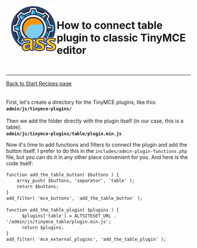 <img src="https://raw.githubusercontent.com/tmutstudio/alternative-site-settings/master/.wordpress-org/icon-128x128.png" align="left" style="margin-left: 10px; margin-bottom: 10px;">

# How to connect table plugin to classic TinyMCE editor


<br>

-------------
[Back to Start Recipes page](https://github.com/tmutstudio/alternative-site-settings/blob/master/recipes_and_tips.md)
<br><br><br>
First, let's create a directory for the TinyMCE plugins, like this:<br>
<b>`admin/js/tinymce-plugins/`</b>  
<br>
Then we add the folder directly with the plugin itself (in our case, this is a table):<br>
<b>`admin/js/tinymce-plugins/table/plugin.min.js`</b>

Now it's time to add functions and filters to connect the plugin and add the button itself. I prefer to do this in the `includes/admin-plugin-functions.php` file, but you can do it in any other place convenient for you.
And here is the code itself:

```
function add_the_table_button( $buttons ) {
    array_push( $buttons, 'separator', 'table' );
    return $buttons;
}
add_filter( 'mce_buttons', 'add_the_table_button' );

function add_the_table_plugin( $plugins ) {
      $plugins['table'] = ALTSITESET_URL . '/admin/js/tinymce_table/plugin.min.js';
      return $plugins;
}
add_filter( 'mce_external_plugins', 'add_the_table_plugin' );
```


